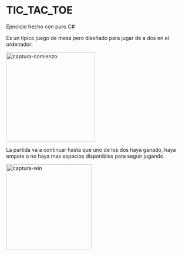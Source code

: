 # TIC_TAC_TOE
Ejercicio hecho con puro C#

Es un tipico juego de mesa pero diseñado para jugar de a dos en el ordenador: 


<img width="242" alt="captura-comienzo" src="https://github.com/MaxDanna26/TIC_TAC_TOE/assets/123936123/b66325f4-8889-4f31-9298-567fe9d3263e">


La partida va a continuar hasta que uno de los dos haya ganado, haya empate o no haya mas espacios disponibles para seguir jugando.


<img width="233" alt="captura-win" src="https://github.com/MaxDanna26/TIC_TAC_TOE/assets/123936123/c93638a2-ff24-40a6-9b80-d7297970ed66">

